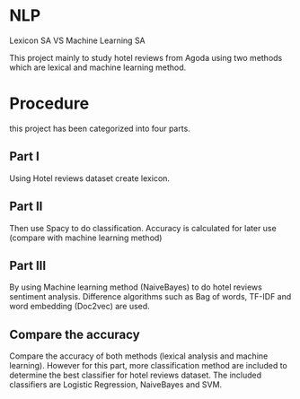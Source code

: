 # NLP
Lexicon SA VS Machine Learning SA

This project mainly to study hotel reviews from Agoda using two methods which are lexical and machine learning method.

# Procedure
this project has been categorized into four parts.

## Part I
Using Hotel reviews dataset create lexicon. 
## Part II
Then use Spacy to do classification. Accuracy is calculated for later use (compare with machine learning method)
## Part III
By using Machine learning method (NaiveBayes) to do hotel reviews sentiment analysis. Difference algorithms such as Bag of words, TF-IDF and word embedding (Doc2vec) are used.
## Compare the accuracy
Compare the accuracy of both methods (lexical analysis and machine learning). However for this part, more classification method are included to determine the best classifier for hotel reviews dataset. The included classifiers are Logistic Regression, NaiveBayes and SVM.

